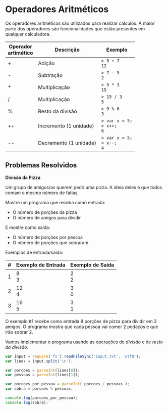 <script src="../jquery-3.4.1.min.js"></script>
<script src="../jquery_preventDefault.js"></script>  

# Operadores Aritméticos

Os operadores aritméticos são utilizados para realizar cálculos. A maior parte dos operadores são funcionalidades que estão presentes em qualquer calculadora.

| Operador<br>artimético | Descrição | Exemplo | 
| ------------ | ------------------ | -------- |
| + | Adição | `> 5 + 7`<br>`12` |
| - | Subtração | `> 7 - 5`<br>`2` | 
| * | Multiplicação | `> 5 * 3`<br>`15` | 
| / | Multiplicação | `> 15 / 3`<br>`5` | 
| % | Resto da divisão | `> 9 % 6`<br>`3` | 
| ++ | Incremento (1 unidade) | `> var x = 5;`<br>`> x++; `<br>`6` |
| -- | Decremento (1 unidade) | `> var x = 5;`<br>`> x--; `<br>`4` |

## Problemas Resolvidos

**Divisão da Pizza**

Um grupo de amigos/as querem pedir uma pizza. A ideia deles é que todos comam o mesmo número de fatias.

Mostre um programa que receba como entrada:
- O número de porções da pizza
- O número de amigos para dividir

E mostre como saída:
- O número de porções por pessoa
- O número de porções que sobraram

Exemplos de entrada/saída:

| # | Exemplo de Entrada | Exemplo de Saída
| -- | ----- | ----- |
| 1 | 8<br>3 | 2<br>2 |
| 2 | 12<br>4 | 3<br>0 |
| 3 | 16<br>5 | 3<br>1 |

O exemplo #1 recebe como entrada 8 porções de pizza para dividir em 3 amigos. O programa mostra que cada pessoa vai comer 2 pedaços e que irão sobrar 2.

Vamos implementar o programa usando as operações de *divisão* e de *resto da divisão*.

```javascript
var input = require('fs').readFileSync('input.txt', 'utf8');
var lines = input.split('\n');

var porcoes = parseInt(lines[0]);
var pessoas = parseInt(lines[1]);

var porcoes_por_pessoa = parseInt( porcoes / pessoas );
var sobra = porcoes % pessoas;

console.log(porcoes_por_pessoa);
console.log(sobra);
```



